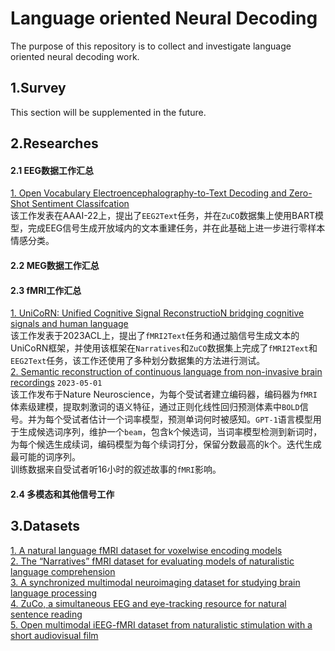 # Language oriented Neural Decoding
The purpose of this repository is to collect and investigate language oriented neural decoding work.

## 1.Survey
  This section will be supplemented in the future.<br>

## 2.Researches
#### 2.1 EEG数据工作汇总
  [1. Open Vocabulary Electroencephalography-to-Text Decoding and Zero-Shot
Sentiment Classifcation](https://ojs.aaai.org/index.php/AAAI/article/view/20472)<br>
  该工作发表在AAAI-22上，提出了`EEG2Text`任务，并在`ZuCO`数据集上使用BART模型，完成EEG信号生成开放域内的文本重建任务，并在此基础上进一步进行零样本情感分类。 
#### 2.2 MEG数据工作汇总

#### 2.3 fMRI工作汇总
  [1. UniCoRN: Unified Cognitive Signal ReconstructioN bridging cognitive
signals and human language](https://arxiv.org/abs/2307.05355)<br>
该工作发表于2023ACL上，提出了`fMRI2Text`任务和通过脑信号生成文本的UniCoRN框架，并使用该框架在`Narratives`和`ZuCO`数据集上完成了`fMRI2Text`和`EEG2Text`任务，该工作还使用了多种划分数据集的方法进行测试。<br>
  [2. Semantic reconstruction of continuous language from non-invasive brain recordings](https://www.nature.com/articles/s41593-023-01304-9)  `2023-05-01`<br>
  该工作发布于Nature Neuroscience，为每个受试者建立编码器，编码器为`fMRI`体素级建模，提取刺激词的语义特征，通过正则化线性回归预测体素中`BOLD`信号。并为每个受试者估计一个词率模型，预测单词何时被感知。`GPT-1`语言模型用于生成候选词序列，维护一个`beam`，包含k个候选词，当词率模型检测到新词时，为每个候选生成续词，编码模型为每个续词打分，保留分数最高的k个。迭代生成最可能的词序列。<br>
  训练数据来自受试者听16小时的叙述故事的`fMRI`影响。

#### 2.4 多模态和其他信号工作

## 3.Datasets
[1. A natural language fMRI dataset for 
voxelwise encoding models ](https://www.nature.com/articles/s41597-023-02437-z)<br>
[2. The “Narratives” fMRI dataset for 
evaluating models of naturalistic 
language comprehension](https://www.nature.com/articles/s41597-021-01033-3)<br>
[3. A synchronized multimodal 
neuroimaging dataset for studying 
brain language processing](https://www.nature.com/articles/s41597-022-01708-5)<br>
[4. ZuCo, a
simultaneous EEG and eye-tracking
resource for natural sentence
reading](https://www.nature.com/articles/sdata2018291)<br>
[5. Open multimodal iEEG-fMRI 
dataset from naturalistic 
stimulation with a short 
audiovisual film](https://www.nature.com/articles/s41597-022-01173-0)<br>
